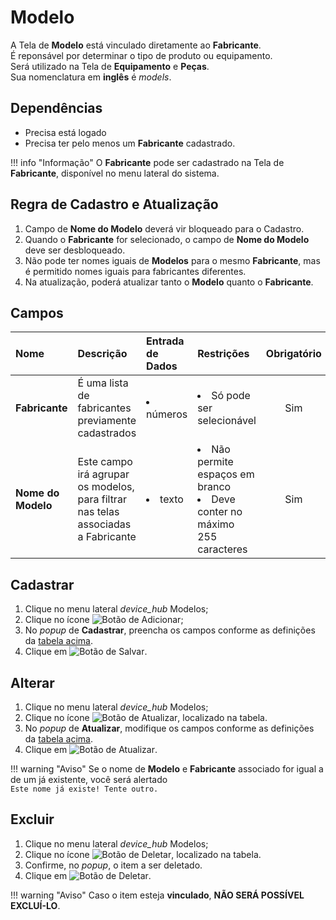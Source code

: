 # Modelo

A Tela de **Modelo** está vinculado diretamente ao **Fabricante**.  
É reponsável por determinar o tipo de produto ou equipamento.   
Será utilizado na Tela de **Equipamento** e **Peças**.  
Sua nomenclatura em **inglês** é _models_.

## Dependências

* Precisa está logado
* Precisa ter pelo menos um **Fabricante** cadastrado.

!!! info "Informação"
    O  **Fabricante** pode ser cadastrado na Tela de **Fabricante**, disponível no menu lateral do sistema.


## Regra de Cadastro e Atualização

1. Campo de **Nome do Modelo** deverá vir bloqueado para o Cadastro.
2. Quando o **Fabricante** for selecionado, o campo de **Nome do Modelo** deve ser desbloqueado.
3. Não pode ter nomes iguais de **Modelos** para o mesmo **Fabricante**, mas é permitido nomes iguais para fabricantes diferentes.
4. Na atualização, poderá atualizar tanto o **Modelo** quanto o **Fabricante**.

## Campos

Nome|Descrição|Entrada de Dados|Restrições|Obrigatório|
:---|:--------|:---|:---|:---------:
**Fabricante**|É uma lista de fabricantes previamente cadastrados|<li>números</li>|<li>Só pode ser selecionável</li>|<span class="badge badge-pill badge-success">Sim</span>
**Nome do Modelo**|Este campo irá agrupar os modelos, para filtrar nas telas associadas a Fabricante|<li>texto</li>|<li>Não permite espaços em branco</li><li>Deve conter no máximo 255 caracteres</li>|<span class="badge badge-pill badge-success">Sim</span>

## Cadastrar

1. Clique no menu lateral <span class="btn-panel"><i class="material-icons">device_hub</i> Modelos</span>;
2. Clique no ícone ![Botão de Adicionar](/assets/images/button_add.png);
3. No _popup_ de **Cadastrar**, preencha os campos conforme as definições da <a href="#campos">tabela acima</a>.
4. Clique em ![Botão de Salvar](/assets/images/button_save.png).

## Alterar

1. Clique no menu lateral <span class="btn-panel"><i class="material-icons">device_hub</i> Modelos</span>;
2. Clique no ícone ![Botão de Atualizar](/assets/images/button_update.png), localizado na tabela.
3. No _popup_ de **Atualizar**, modifique os campos conforme as definições da <a href="#campos">tabela acima</a>.
4. Clique em ![Botão de Atualizar](/assets/images/button_update_large.png).

!!! warning "Aviso"
    Se o nome de **Modelo** e **Fabricante** associado for igual a de um já existente, você será alertado  
    `Este nome já existe! Tente outro.`

## Excluir

1. Clique no menu lateral <span class="btn-panel"><i class="material-icons">device_hub</i> Modelos</span>;
2. Clique no ícone ![Botão de Deletar](/assets/images/button_delete.png), localizado na tabela.
3. Confirme, no _popup_, o item a ser deletado.
4. Clique em ![Botão de Deletar](/assets/images/button_delete_large.png).

!!! warning "Aviso"
    Caso o item esteja **vinculado**, **NÃO SERÁ POSSÍVEL EXCLUÍ-LO**.

